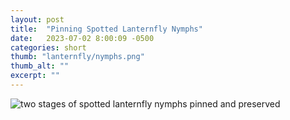 ```yaml
---
layout: post
title:  "Pinning Spotted Lanternfly Nymphs"
date:   2023-07-02 8:00:09 -0500
categories: short
thumb: "lanternfly/nymphs.png"
thumb_alt: ""
excerpt: ""
---
```


![two stages of spotted lanternfly nymphs pinned and preserved](/fieldnotes/assets/images/lanternfly/nymphs.png)
